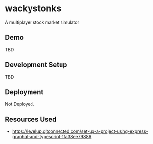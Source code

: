 # wackystonks
A multiplayer stock market simulator

## Demo
TBD
## Development Setup
TBD

## Deployment
Not Deployed.

## Resources Used
- https://levelup.gitconnected.com/set-up-a-project-using-express-graphql-and-typescript-1fa38ee79886
